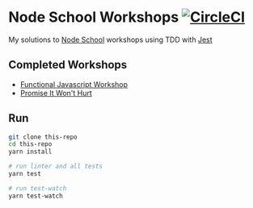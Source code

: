 # Node School Workshops [![CircleCI](https://circleci.com/gh/luiscarlin/node-school-workshops/tree/master.svg?style=svg)](https://circleci.com/gh/luiscarlin/node-school-workshops/tree/master)

My solutions to [Node School](https://nodeschool.io) workshops using TDD with [Jest](https://facebook.github.io/jest/)

## Completed Workshops

* [Functional Javascript Workshop](https://github.com/timoxley/functional-javascript-workshop)
* [Promise It Won't Hurt](https://github.com/stevekane/promise-it-wont-hurt)

## Run

```bash
git clone this-repo
cd this-repo
yarn install

# run linter and all tests
yarn test

# run test-watch
yarn test-watch
```
